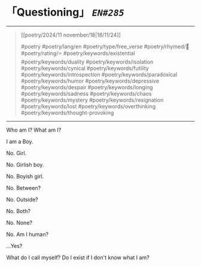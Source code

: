 # 「Questioning」 *`EN#285`*

---

> [[poetry/2024/11 november/18|18/11/24]]
> 
> #poetry 
> #poetry/lang/en 
> #poetry/type/free_verse 
> #poetry/rhymed/🔴 
> #poetry/rating/⭐ 
> #poetry/keywords/existential #poetry/keywords/duality #poetry/keywords/isolation #poetry/keywords/cynical #poetry/keywords/futility #poetry/keywords/introspection #poetry/keywords/paradoxical #poetry/keywords/humor #poetry/keywords/depressive #poetry/keywords/despair #poetry/keywords/longing #poetry/keywords/sadness #poetry/keywords/chaos #poetry/keywords/mystery #poetry/keywords/resignation #poetry/keywords/lost #poetry/keywords/overthinking #poetry/keywords/thought-provoking 

---

Who am I?
What am I?

I am a
Boy.

No.
Girl.

No.
Girlish boy.

No.
Boyish girl.

No.
Between?

No.
Outside?

No.
Both?

No.
None?

No.
Am I human?

...Yes?

What do I call myself?
Do I exist if I don't know what I am?